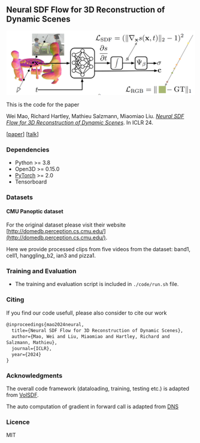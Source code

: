 ## Neural SDF Flow for 3D Reconstruction of Dynamic Scenes
![Loading Overview](media/overview.png "overview")

This is the code for the paper

Wei Mao, Richard Hartley, Mathieu Salzmann, Miaomiao Liu. 
[_Neural SDF Flow for 3D Reconstruction of Dynamic Scenes_](https://github.com/wei-mao-2019/SDFFlow). In ICLR 24.

[[paper](https://arxiv.org/abs/2210.03954)] [[talk](https://neurips.cc/virtual/2022/poster/54945)]

### Dependencies
* Python >= 3.8
* Open3D >= 0.15.0
* [PyTorch](https://pytorch.org) >= 2.0
* Tensorboard

### Datasets
#### CMU Panoptic dataset
For the original dataset please visit their website [http://domedb.perception.cs.cmu.edu/](http://domedb.perception.cs.cmu.edu/).

Here we provide processed clips from five videos from the dataset: band1, cell1, hanggling_b2, ian3 and pizza1.

### Training and Evaluation
* The training and evaluation script is included in ``./code/run.sh`` file.

### Citing

If you find our code usefull, please also consider to cite our work

```
@inproceedings{mao2024neural,
  title={Neural SDF Flow for 3D Reconstruction of Dynamic Scenes},
  author={Mao, Wei and Liu, Miaomiao and Hartley, Richard and Salzmann, Mathieu},
  journal={ICLR},
  year={2024}
}

```

### Acknowledgments

The overall code framework (dataloading, training, testing etc.) is adapted from [VolSDF](https://github.com/lioryariv/volsdf). 

The auto computation of gradient in forward call is adapted from [DNS](https://github.com/za-cheng/DNS/blob/main/Model.py)

### Licence
MIT
